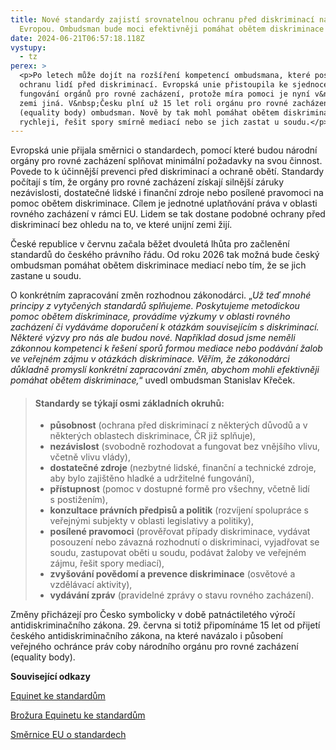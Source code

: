 ```yaml
---
title: Nové standardy zajistí srovnatelnou ochranu před diskriminací napříč
  Evropou. Ombudsman bude moci efektivněji pomáhat obětem diskriminace
date: 2024-06-21T06:57:18.118Z
vystupy:
  - tz
perex: >
  <p>Po letech může dojít na rozšíření kompetencí ombudsmana, které posílí
  ochranu lidí před diskriminací. Evropská unie přistoupila ke sjednocení
  fungování orgánů pro rovné zacházení, protože míra pomoci je nyní v&nbsp;každé
  zemi jiná. V&nbsp;Česku plní už 15 let roli orgánu pro rovné zacházení
  (equality body) ombudsman. Nově by tak mohl pomáhat obětem diskriminace
  rychleji, řešit spory smírně mediací nebo se jich zastat u soudu.</p>
---
```

<p>Evropská unie přijala směrnici o standardech, pomocí které budou národní orgány pro rovné zacházení splňovat minimální požadavky na svou činnost. Povede to k účinnější prevenci před diskriminací a ochraně obětí. Standardy počítají s&nbsp;tím, že orgány pro rovné zacházení získají silnější záruky nezávislosti, dostatečné lidské i finanční zdroje nebo posílené pravomoci na pomoc obětem diskriminace. Cílem je jednotné uplatňování práva v oblasti rovného zacházení v&nbsp;rámci EU. Lidem se tak dostane podobné ochrany před diskriminací bez ohledu na to, ve které unijní zemi žijí.</p>

<p>České republice v&nbsp;červnu začala běžet dvouletá lhůta pro začlenění standardů do českého právního řádu. Od roku 2026 tak možná bude český ombudsman pomáhat obětem diskriminace mediací nebo tím, že se jich zastane u soudu.&nbsp;</p>

<p>O konkrétním zapracování změn rozhodnou zákonodárci. &bdquo;<em>Už teď mnohé principy z&nbsp;vytyčených standardů splňujeme.</em> <em>Poskytujeme metodickou pomoc obětem diskriminace, provádíme výzkumy v&nbsp;oblasti rovného zacházení či vydáváme doporučení k&nbsp;otázkám souvisejícím s&nbsp;diskriminací. </em><em>Některé výzvy pro nás ale budou nové. Například dosud jsme neměli zákonnou kompetenci k řešení sporů formou mediace nebo podávání žalob ve veřejném zájmu v&nbsp;otázkách diskriminace. Věřím, že zákonodárci důkladně promyslí konkrétní zapracování změn, abychom mohli efektivněji pomáhat obětem diskriminace,</em>&ldquo; uvedl ombudsman Stanislav Křeček.</p>

<blockquote>
<h4>Standardy se týkají osmi základních okruhů:</h4>

<ul>
	<li><strong>působnost</strong> (ochrana před diskriminací z&nbsp;některých důvodů a v některých oblastech diskriminace, ČR již splňuje),</li>
	<li><strong>nezávislost</strong> (svobodně rozhodovat a fungovat bez vnějšího vlivu, včetně vlivu vlády),</li>
	<li><strong>dostatečné zdroje</strong> (nezbytné lidské, finanční a technické zdroje, aby bylo zajištěno hladké a udržitelné fungování),</li>
	<li><strong>přístupnost</strong> (pomoc v&nbsp;dostupné formě pro všechny, včetně lidí s&nbsp;postižením),</li>
	<li><strong>konzultace právních předpisů a politik</strong> (rozvíjení spolupráce s veřejnými subjekty v&nbsp;oblasti legislativy a politiky),</li>
	<li><strong>posílené pravomoci</strong> (prověřovat případy diskriminace, vydávat posouzení nebo závazná rozhodnutí o diskriminaci, vyjadřovat se soudu, zastupovat oběti u soudu, podávat žaloby ve veřejném zájmu, řešit spory mediací),</li>
	<li><strong>zvyšování povědomí a prevence diskriminace</strong> (osvětové a vzdělávací aktivity),</li>
	<li><strong>vydávání zpráv</strong> (pravidelné zprávy o stavu rovného zacházení).</li>
</ul>
</blockquote>

<p>Změny přicházejí pro Česko symbolicky v&nbsp;době patnáctiletého výročí antidiskriminačního zákona. 29. června si totiž připomínáme 15 let od přijetí českého antidiskriminačního zákona, na které navázalo i působení veřejného ochránce práv coby národního orgánu pro rovné zacházení (equality body).</p>

<p><strong>Související odkazy</strong></p>

<p><a href="https://equineteurope.org/what-are-equality-bodies/standards-for-equality-bodies/">Equinet ke standardům</a></p>

<p><a href="https://equineteurope.org/wp-content/uploads/2023/02/Equinet-Brochure_digital.pdf">Brožura Equinetu ke standardům</a></p>

<p><a href="https://eur-lex.europa.eu/legal-content/CS/TXT/HTML/?uri=OJ:L_202401500">Směrnice EU o standardech</a></p>
